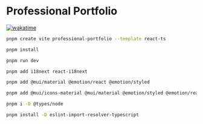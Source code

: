 # Professional Portfolio

[![wakatime](https://wakatime.com/badge/user/8ef73281-6d0a-4758-af11-fd880ca3009c/project/c0034401-963b-4c46-9099-f99744d5cd42.svg?style=for-the-badge)](https://wakatime.com/badge/user/8ef73281-6d0a-4758-af11-fd880ca3009c/project/c0034401-963b-4c46-9099-f99744d5cd42)

```bash
pnpm create vite professional-portfolio --template react-ts
```

```bash
pnpm install
```

```bash
pnpm run dev
```

```bash
pnpm add i18next react-i18next
```

```bash
pnpm add @mui/material @emotion/react @emotion/styled
```

```bash
pnpm add @mui/icons-material @mui/material @emotion/styled @emotion/react
```

```bash
pnpm i -D @types/node
```

```bash
pnpm install -D eslint-import-resolver-typescript
```
